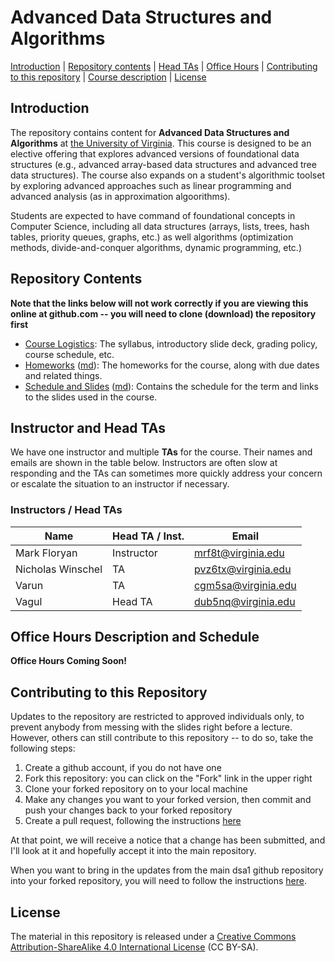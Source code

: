 Advanced Data Structures and Algorithms
===============================

[Introduction](#introduction) | [Repository contents](#contents) | [Head TAs](#headtas) | [Office Hours](#officehours) | [Contributing to this repository](#contributing) | [Course description](#description) | [License](#license)

<a name="introduction"></a>Introduction
---------------------------------------

The repository contains content for **Advanced Data Structures and Algorithms** at [the University of Virginia](https://virginia.edu). This course is designed to be an elective offering that explores advanced versions of foundational data structures (e.g., advanced array-based data structures and advanced tree data structures). The course also expands on a student's algorithmic toolset by exploring advanced approaches such as linear programming and advanced analysis (as in approximation algoorithms).

Students are expected to have command of foundational concepts in Computer Science, including all data structures (arrays, lists, trees, hash tables, priority queues, graphs, etc.) as well algorithms (optimization methods, divide-and-conquer algorithms, dynamic programming, etc.)


<a name="contents"></a>Repository Contents
------------------------------------------

**Note that the links below will not work correctly if you are viewing
this online at github.com -- you will need to clone (download) the
repository first**

- [Course Logistics](courselogistics/index.html): The syllabus, introductory slide deck, grading policy, course schedule, etc.
- [Homeworks](homeworks/index.html) ([md](homeworks/index.md)): The homeworks for the course, along with due dates and related things.
- [Schedule and Slides](slides/index.html) ([md](slides/index.md)): Contains the schedule for the term and links to the slides used in the course.

<a name="headtas"></a>Instructor and Head TAs
------------------------------------------

We have one instructor and multiple **TAs** for the course. Their names and emails are shown in the table below. Instructors are often slow at responding and the TAs can sometimes more quickly address your concern or escalate the situation to an instructor if necessary.

### Instructors / Head TAs

| Name | Head TA / Inst. | Email |
|-|-|-|
| Mark Floryan | Instructor | [mrf8t@virginia.edu](mailto:mrf8t@virginia.edu) |
| Nicholas Winschel| TA | [pvz6tx@virginia.edu](mailto:pvz6tx@virginia.edu) |
| Varun | TA | [cgm5sa@virginia.edu](mailto:cgm5sa@virginia.edu) |
| Vagul | Head TA | [dub5nq@virginia.edu](mailto:dub5nq@virginia.edu) |


<a name="officehours"></a>Office Hours Description and Schedule
------------------------------------------

**Office Hours Coming Soon!**


<a name="contributing"></a>Contributing to this Repository
----------------------------------------------------------

Updates to the repository are restricted to approved individuals only, to prevent anybody from messing with the slides right before a lecture.  However, others can still contribute to this repository -- to do so, take the following steps:

1. Create a github account, if you do not have one
2. Fork this repository: you can click on the "Fork" link in the upper right
3. Clone your forked repository on to your local machine
4. Make any changes you want to your forked version, then commit and push your changes back to your forked repository
5. Create a pull request, following the instructions [here](https://help.github.com/articles/creating-a-pull-request)

At that point, we will receive a notice that a change has been submitted, and I'll look at it and hopefully accept it into the main repository.

When you want to bring in the updates from the main dsa1 github repository into your forked repository, you will need to follow the instructions [here](https://help.github.com/articles/syncing-a-fork).


<a name="license"></a>License
-----------------------------

The material in this repository is released under a [Creative Commons Attribution-ShareAlike 4.0 International License](http://creativecommons.org/licenses/by-sa/4.0/) (CC BY-SA).

